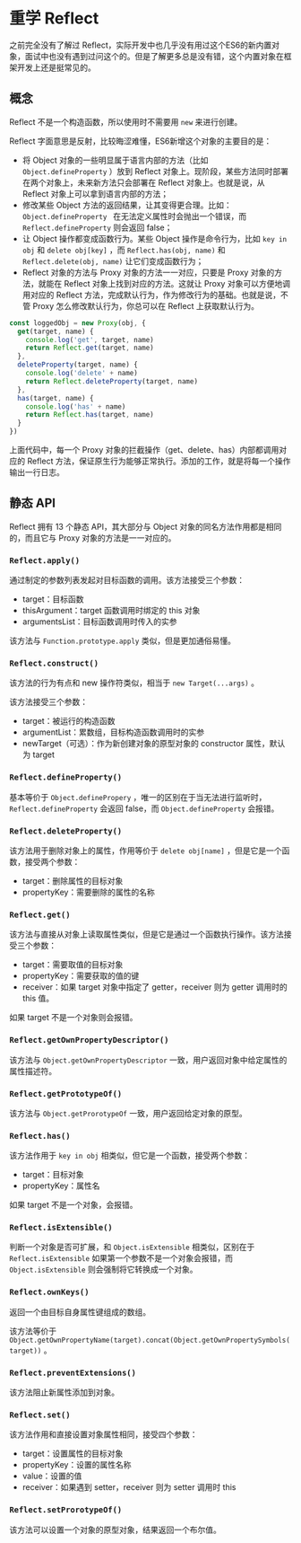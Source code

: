 # 重学 Reflect

之前完全没有了解过 Reflect，实际开发中也几乎没有用过这个ES6的新内置对象，面试中也没有遇到过问这个的。但是了解更多总是没有错，这个内置对象在框架开发上还是挺常见的。

## 概念

Reflect 不是一个构造函数，所以使用时不需要用 `new` 来进行创建。

Reflect 字面意思是反射，比较晦涩难懂，ES6新增这个对象的主要目的是：

*   将 Object 对象的一些明显属于语言内部的方法（比如 `Object.defineProperty` ）放到 Reflect 对象上。现阶段，某些方法同时部署在两个对象上，未来新方法只会部署在 Reflect 对象上。也就是说，从 Reflect 对象上可以拿到语言内部的方法；
*   修改某些 Object 方法的返回结果，让其变得更合理。比如：`Object.defineProperty ` 在无法定义属性时会抛出一个错误，而 `Reflect.defineProperty` 则会返回 false；
*    让 Object 操作都变成函数行为。某些 Object 操作是命令行为，比如 `key in obj` 和 `delete obj[key]` ，而 `Reflect.has(obj, name)` 和 `Reflect.delete(obj, name)` 让它们变成函数行为；
*   Reflect 对象的方法与 Proxy 对象的方法一一对应，只要是 Proxy 对象的方法，就能在 Reflect 对象上找到对应的方法。这就让 Proxy 对象可以方便地调用对应的 Reflect 方法，完成默认行为，作为修改行为的基础。也就是说，不管 Proxy 怎么修改默认行为，你总可以在 Reflect 上获取默认行为。

```js
const loggedObj = new Proxy(obj, {
  get(target, name) {
    console.log('get', target, name)
    return Reflect.get(target, name)
  },
  deleteProperty(target, name) {
    console.log('delete' + name)
    return Reflect.deleteProperty(target, name)
  },
  has(target, name) {
    console.log('has' + name)
    return Reflect.has(target, name)
  }
})
```

上面代码中，每一个 Proxy 对象的拦截操作（get、delete、has）内部都调用对应的 Reflect 方法，保证原生行为能够正常执行。添加的工作，就是将每一个操作输出一行日志。

## 静态 API

Reflect 拥有 13 个静态 API，其大部分与 Object 对象的同名方法作用都是相同的，而且它与 Proxy 对象的方法是一一对应的。

### `Reflect.apply()`

通过制定的参数列表发起对目标函数的调用。该方法接受三个参数：

*   target：目标函数
*   thisArgument：target 函数调用时绑定的 this 对象
*   argumentsList：目标函数调用时传入的实参

该方法与 `Function.prototype.apply` 类似，但是更加通俗易懂。

### `Reflect.construct()`

该方法的行为有点和 new 操作符类似，相当于 `new Target(...args)` 。

该方法接受三个参数：

*   target：被运行的构造函数
*   argumentList：累数组，目标构造函数调用时的实参
*   newTarget（可选）：作为新创建对象的原型对象的 constructor 属性，默认为 target

### `Reflect.defineProperty()`

基本等价于 `Object.definePropery` ，唯一的区别在于当无法进行监听时，`Reflect.defineProperty` 会返回 false，而 `Object.defineProperty` 会报错。

### `Reflect.deleteProperty()`

该方法用于删除对象上的属性，作用等价于 `delete obj[name]` ，但是它是一个函数，接受两个参数：

*   target：删除属性的目标对象
*   propertyKey：需要删除的属性的名称

### `Reflect.get()`

该方法与直接从对象上读取属性类似，但是它是通过一个函数执行操作。该方法接受三个参数：

*   target：需要取值的目标对象
*   propertyKey：需要获取的值的键
*   receiver：如果 target 对象中指定了 getter，receiver 则为 getter 调用时的 this 值。

如果 target 不是一个对象则会报错。

### `Reflect.getOwnPropertyDescriptor()`

该方法与 `Object.getOwnPropertyDescriptor` 一致，用户返回对象中给定属性的属性描述符。

### `Reflect.getPrototypeOf()`

该方法与 `Object.getProrotypeOf` 一致，用户返回给定对象的原型。

### `Reflect.has()`

该方法作用于 `key in obj` 相类似，但它是一个函数，接受两个参数：

*   target：目标对象
*   propertyKey：属性名

如果 target 不是一个对象，会报错。

### `Reflect.isExtensible()`

判断一个对象是否可扩展，和 `Object.isExtensible` 相类似，区别在于 `Reflect.isExtensible` 如果第一个参数不是一个对象会报错，而 `Object.isExtensible` 则会强制将它转换成一个对象。

### `Reflect.ownKeys()`

返回一个由目标自身属性键组成的数组。

该方法等价于 `Object.getOwnPropertyName(target).concat(Object.getOwnPropertySymbols(target))` 。

### `Reflect.preventExtensions()`

该方法阻止新属性添加到对象。

### `Reflect.set()`

该方法作用和直接设置对象属性相同，接受四个参数：

*   target：设置属性的目标对象
*   propertyKey：设置的属性名称
*   value：设置的值
*   receiver：如果遇到 setter，receiver 则为 setter 调用时 this

### `Reflect.setProrotypeOf()`

该方法可以设置一个对象的原型对象，结果返回一个布尔值。

